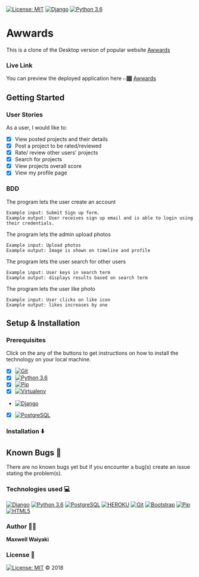 [![License: MIT](https://img.shields.io/badge/License-MIT-yellow.svg)](https://github.com/maxwaiyaki/gallery/blob/master/LICENSE)
[![Django](https://img.shields.io/badge/django-1.11-blue.svg)](https://www.djangoproject.com/)
[![Python 3.6](https://img.shields.io/badge/python-3.6-blue.svg)](https://www.python.org/downloads/release/python-360/)

# Awwards

 This is a clone of the Desktop version of popular website [Awwards](https://www.awwwards.com/)

### Live Link
You can preview the deployed application here 👉🏾 [Awwards](https://)

## Getting Started

### User Stories

As a user, I would like to:

- [x] View posted projects and their details
- [x] Post a project to be rated/reviewed
- [x] Rate/ review other users' projects
- [x] Search for projects 
- [x] View projects overall score
- [x] View my profile page

### BDD

The program lets the user create an account

    Example input: Submit Sign up form.
    Example output: User receives sign up email and is able to login using their credentials.

The program lets the admin upload photos

    Example input: Upload photos
    Example output: Image is shown on timeline and profile

The program lets the user search for other users

    Example input: User keys in search term
    Example output: displays results based on search term

The program lets the user like photo

    Example input: User clicks on like icon
    Example output: likes increases by one


## Setup & Installation

### Prerequisites
Click on the any of the buttons to get instructions on how to install the technology on your local machine.
- [x] [![Git](https://img.shields.io/badge/git-2.17.1-rgb(245%2C%2077%2C%2039).svg)](https://git-scm.com/)
- [x] [![Python 3.6](https://img.shields.io/badge/python-3.6-blue.svg)](https://www.python.org/downloads/release/python-360/)
- [x] [![Pip](https://img.shields.io/badge/pypi-v18.1-blue.svg)](https://pypi.org/project/pip/)
- [x] [![Virtualenv](https://img.shields.io/badge/virtualenv-16.1.0-brightgreen.svg)](https://virtualenv.pypa.io/en/latest/installation/)
- [![Django](https://img.shields.io/badge/django-1.11-blue.svg)](https://www.djangoproject.com/)
- [x] [![PostgreSQL](https://img.shields.io/badge/postgreSQL-11.1-darkblue.svg)](https://www.postgresql.org/)

### Installation ⬇️


## Known Bugs 🐛
There are no known bugs yet but if you encounter a bug(s) create an issue stating the problem(s).

### Technologies used 💻
[![Django](https://img.shields.io/badge/django-1.11-blue.svg)](https://www.djangoproject.com/)
[![Python 3.6](https://img.shields.io/badge/python-3.6-blue.svg)](https://www.python.org/downloads/release/python-360/)
[![PostgreSQL](https://img.shields.io/badge/postgreSQL-11.1-darkblue.svg)](https://www.postgresql.org/)
[![HEROKU](https://img.shields.io/badge/heroku-v24-%239E7CC1.svg)](https://devcenter.heroku.com/articles/heroku-cli)
[![Git](https://img.shields.io/badge/git-2.17.1-rgb(245%2C%2077%2C%2039).svg)](https://git-scm.com/)
[![Bootstrap](https://img.shields.io/badge/bootstrap-4.0.0-purple.svg)](https://getbootstrap.com/)
[![Pip](https://img.shields.io/badge/pypi-v18.1-blue.svg)](https://pypi.org/project/pip/)
[![HTML5](https://img.shields.io/badge/html-html5-e34f26.svg)](https://www.w3schools.com/html/html5_intro.asp)

### Author 👨🏾
 **Maxwell Waiyaki** 

### License 📝
[![License: MIT](https://img.shields.io/badge/License-MIT-yellow.svg)]() ©️ 2018